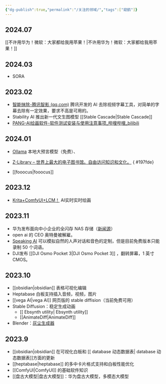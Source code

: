 ```yaml
---
{"dg-publish":true,"permalink":"/关注的领域/","tags":["窥鹤"]}
---
```


## 2024.07
[[不许用华为！微软：大家都给我用苹果！\|不许用华为！微软：大家都给我用苹果！]]
## 2024.03
- SORA
## 2023.02
- [智能抹除-腾讯智影 (qq.com)](https://zenvideo.qq.com/smart/waterMask) 腾讯开发的 AI 去除视频字幕工具，对简单的字幕去除有一定效果，要求不高是可用的。
- Stability AI 推出新一代文生图模型 [[Stable Cascade\|Stable Cascade]]
- [PANG-AI绘画软件-软件测试安装与使用注意事项_哔哩哔哩_bilibili](https://www.bilibili.com/video/BV1k64y1L7fT/?spm_id_from=333.337.search-card.all.click&vd_source=fd5c70d0e4c4c6350fefe91744fef8df)
## 2024.01
- [Ollama](https://ollama.ai/) 本地大预言模型（免费）、
- [Z-Library – 世界上最大的电子图书馆。自由访问知识和文化。](https://zh.z-library.se)
{ #197fde}

- [[fooocus\|fooocus]]

## 2023.12
- [Krita+ComfyUI+LCM！](https://www.bilibili.com/video/BV1G94y1J7ux/?spm_id_from=333.788.recommend_more_video.-1&vd_source=fd5c70d0e4c4c6350fefe91744fef8df) AI实时实时绘画

## 2023.11
- 华为发布面向中小企业的全闪存 NAS 存储（[新闻源](https://www.msn.cn/zh-cn/news/other/%E4%B8%9A%E7%95%8C%E9%A6%96%E6%AC%BE-%E5%8D%8E%E4%B8%BA%E5%8F%91%E5%B8%83%E9%9D%A2%E5%90%91%E4%B8%AD%E5%B0%8F%E4%BC%81%E4%B8%9A%E7%9A%84%E5%85%A8%E9%97%AA%E5%AD%98nas%E5%AD%98%E5%82%A8-%E6%80%A7%E8%83%BD%E6%8F%90%E5%8D%8720%E5%80%8D/ar-AA1kpo3N?ocid=msedgdhp&pc=CNNDDB&cvid=65607037a2a84b66afca653c6c7afa1a&ei=36)）
- open ai 的 CEO 奥特曼被解雇。
- [Speaking AI](https://speaking.ai/) 可以模拟自然的人声对话和音色的定制，但是目前免费版本只能录制 50 个词语。
- DJI发布 [[DJI Osmo Pocket 3\|DJI Osmo Pocket 3]] ，翻转屏幕，1 英寸 CMOS。

## 2023.10
- [[obsidian\|obsidian]] 表格可视化编辑
- Heptabase 白板支持插入音频，视频，图片
- [[vega AI\|vega AI]] 网页版的 stable diffision（当前免费可用）
- Stable Diffusion：稳定生成动画
	- [[ Ebsynth utility\| Ebsynth utility]]
	- [[AnimateDiff\|AnimateDiff]] 
- Blender：[灰尘生成器](https://www.bilibili.com/video/BV1iu4y1a7Vg/?spm_id_from=333.337.search-card.all.click&vd_source=fd5c70d0e4c4c6350fefe91744fef8df)
## 2023.9
- [[obsidian\|obsidian]] 在可视化白板和 [[ database 动态数据表\| database 动态数据表]]方面的更新
- [[heptabase\|heptabase]] 的多中卡片格式支持和白板性能优化
- [[ComfyUI\|ComfyUI]] 的基础软件知识
- [[盘古大模型\|盘古大模型]]：华为盘古大模型，多模态大模型